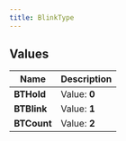 ```yaml
---
title: BlinkType
---
```


## Values
| Name | Description |
| ---- | ----------- |
| **BTHold** | Value: **0** |
| **BTBlink** | Value: **1** |
| **BTCount** | Value: **2** |

